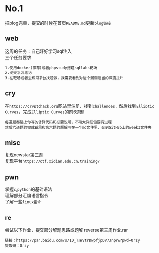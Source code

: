 # No.1
把blog完善，提交的时候在首页`README.md`更新`blog链接`
## web
这周的任务：自己好好学习sql注入<br />
三个任务要求
```
1.使用docker(推荐)或者phpstudy搭建sqllabs靶场
2.提交学习笔记
3.在靶场或者去练习平台找题做，我需要看到对这个漏洞适当的深度提升
```
## cry
在`https://cryptohack.org`网站里注册，找到`challenges`，然后找到`Elliptic Curves`，完成`Elliptic Curves`的前6道题
```
每道题都贴上你写的计算代码和必要说明，不用太详细但要有过程
然后六道题的完成截图和第六题的题解写在一个md文件里，交到GitHub上的week3文件夹
```
## misc
复现newstar第三周<br />
复现平台`https://ctf.xidian.edu.cn/training/`
## pwn
掌握`c`,`python`的基础语法<br />
理解部分汇编语言指令<br />
了解一些`linux指令`
## re
尝试以下作业，提交部分解题思路或题解
reverse第三周作业.rar
```
链接：https://pan.baidu.com/s/1D_TsWVtrDwpfjpDV7JnprA?pwd=Orzy 
提取码：Orzy
``` 
